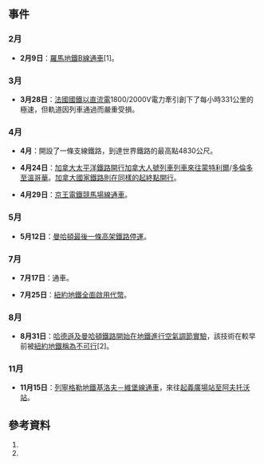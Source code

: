 ## 事件

### 2月

  - **2月9日**：[羅馬地鐵](../Page/羅馬地鐵.md "wikilink")[B線通車](../Page/羅馬地鐵B線.md "wikilink")\[1\]。

### 3月

  - **3月28日**：[法國國鐵以直流電](https://zh.wikipedia.org/wiki/法國國鐵 "wikilink")1800/2000V電力牽引創下了每小時331公里的極速，但軌道因列車通過而嚴重受損。

### 4月

  - **4月**：開設了一條支線鐵路，到達世界鐵路的最高點4830公尺。

  - **4月24日**：[加拿大太平洋鐵路開行](../Page/加拿大太平洋鐵路.md "wikilink")[加拿大人號列車列車來往](https://zh.wikipedia.org/wiki/加拿大人號列車 "wikilink")[蒙特利爾](https://zh.wikipedia.org/wiki/蒙特利爾 "wikilink")/[多倫多至](https://zh.wikipedia.org/wiki/多倫多 "wikilink")[溫哥華](../Page/溫哥華.md "wikilink")。[加拿大國家鐵路則在同樣的起終點開行](../Page/加拿大國家鐵路.md "wikilink")。

  - **4月29日**：[京王電鐵](../Page/京王電鐵.md "wikilink")[競馬場線通車](../Page/競馬場線.md "wikilink")。

### 5月

  - **5月12日**：[曼哈頓最後一條高架鐵路停運](../Page/曼哈頓.md "wikilink")。

### 7月

  - **7月17日**：通車。

  - **7月25日**：[紐約地鐵全面啟用代幣](https://zh.wikipedia.org/wiki/紐約地鐵 "wikilink")。

### 8月

  - **8月31日**：[哈德遜及曼哈頓鐵路開始在](../Page/紐新航港局過哈德遜河捷運.md "wikilink")[地鐵進行](../Page/地鐵.md "wikilink")[空氣調節實驗](../Page/空氣調節.md "wikilink")，該技術在較早前被[紐約地鐵稱為不可行](https://zh.wikipedia.org/wiki/紐約地鐵 "wikilink")\[2\]。

### 11月

  - **11月15日**：[列寧格勒地鐵](https://zh.wikipedia.org/wiki/聖彼得堡地鐵 "wikilink")[基洛夫－維堡線通車](https://zh.wikipedia.org/wiki/基洛夫－維堡線 "wikilink")，來往[起義廣場站至](../Page/起義廣場站.md "wikilink")[阿夫托沃站](../Page/阿夫托沃站.md "wikilink")。

## 參考資料

1.
2.
